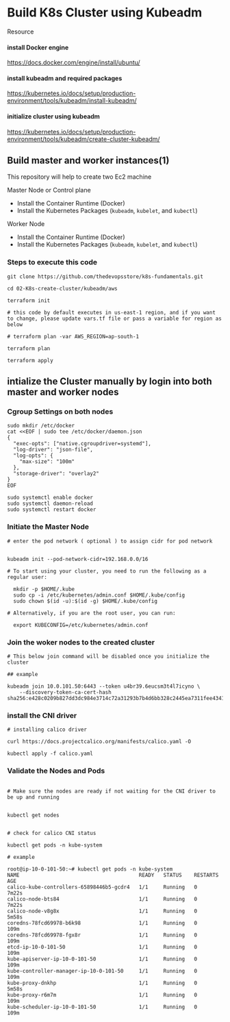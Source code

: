 # Build K8s Cluster using Kubeadm

Resource 

#### install Docker engine

https://docs.docker.com/engine/install/ubuntu/

#### install kubeadm and required packages 

https://kubernetes.io/docs/setup/production-environment/tools/kubeadm/install-kubeadm/

#### initialize cluster using kubeadm

https://kubernetes.io/docs/setup/production-environment/tools/kubeadm/create-cluster-kubeadm/

## Build master and worker instances(1)

This repository will help to create two Ec2 machine

Master Node or Control plane

- Install the Container Runtime (Docker)
- Install the Kubernetes Packages (`kubeadm`, `kubelet`, and `kubectl`)

Worker Node

- Install the Container Runtime (Docker)
- Install the Kubernetes Packages (`kubeadm`, `kubelet`, and `kubectl`)

### Steps to execute this code

```
git clone https://github.com/thedevopsstore/k8s-fundamentals.git

cd 02-K8s-create-cluster/kubeadm/aws

terraform init

# this code by default executes in us-east-1 region, and if you want to change, please update vars.tf file or pass a variable for region as below

# terraform plan -var AWS_REGION=ap-south-1

terraform plan

terraform apply
```

## intialize the Cluster manually by login into both master and worker nodes

### Cgroup Settings on both nodes


```
sudo mkdir /etc/docker
cat <<EOF | sudo tee /etc/docker/daemon.json
{
  "exec-opts": ["native.cgroupdriver=systemd"],
  "log-driver": "json-file",
  "log-opts": {
    "max-size": "100m"
  },
  "storage-driver": "overlay2"
}
EOF

sudo systemctl enable docker
sudo systemctl daemon-reload
sudo systemctl restart docker

```
### Initiate the Master Node

```
# enter the pod network ( optional ) to assign cidr for pod network


kubeadm init --pod-network-cidr=192.168.0.0/16

# To start using your cluster, you need to run the following as a regular user:

  mkdir -p $HOME/.kube
  sudo cp -i /etc/kubernetes/admin.conf $HOME/.kube/config
  sudo chown $(id -u):$(id -g) $HOME/.kube/config

# Alternatively, if you are the root user, you can run:

  export KUBECONFIG=/etc/kubernetes/admin.conf

```
### Join the woker nodes to the created cluster

```
# This below join command will be disabled once you initialize the cluster

## example 

kubeadm join 10.0.101.50:6443 --token u4br39.6eucsm3t4l7icyno \
	--discovery-token-ca-cert-hash sha256:e428c0209b827dd3dc984e3714c72a31293b7b4d6bb328c2445ea7311fee4341 

```

### install the CNI driver

```
# installing calico driver

curl https://docs.projectcalico.org/manifests/calico.yaml -O

kubectl apply -f calico.yaml

```

### Validate the Nodes and Pods

```

# Make sure the nodes are ready if not waiting for the CNI driver to be up and running


kubectl get nodes 


# check for calico CNI status

kubectl get pods -n kube-system

# example

root@ip-10-0-101-50:~# kubectl get pods -n kube-system
NAME                                       READY   STATUS    RESTARTS   AGE
calico-kube-controllers-65898446b5-gcdr4   1/1     Running   0          7m22s
calico-node-bts84                          1/1     Running   0          7m22s
calico-node-v8g8x                          1/1     Running   0          5m58s
coredns-78fcd69978-b6k98                   1/1     Running   0          109m
coredns-78fcd69978-fgx8r                   1/1     Running   0          109m
etcd-ip-10-0-101-50                        1/1     Running   0          109m
kube-apiserver-ip-10-0-101-50              1/1     Running   0          109m
kube-controller-manager-ip-10-0-101-50     1/1     Running   0          109m
kube-proxy-dnkhp                           1/1     Running   0          5m58s
kube-proxy-r6m7m                           1/1     Running   0          109m
kube-scheduler-ip-10-0-101-50              1/1     Running   0          109m

```







